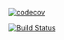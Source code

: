 [![codecov](https://codecov.io/gh/AntonyBaasan/receiptkeeper-data/branch/master/graph/badge.svg)](https://codecov.io/gh/AntonyBaasan/receiptkeeper-data)

[![Build Status](https://travis-ci.org/AntonyBaasan/receiptkeeper-data.svg?branch=master)](https://travis-ci.org/AntonyBaasan/receiptkeeper-data)